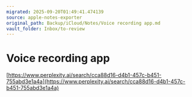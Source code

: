 ```yaml
---
migrated: 2025-09-20T01:49:41.474139
source: apple-notes-exporter
original_path: Backup/iCloud/Notes/Voice recording app.md
vault_folder: Inbox/to-review
---
```

# Voice recording app 
[https://www.perplexity.ai/search/cca88d16-d4b1-457c-b451-755abd3e1a4a](https://www.perplexity.ai/search/cca88d16-d4b1-457c-b451-755abd3e1a4a)


